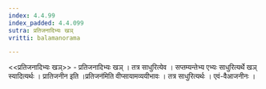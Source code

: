 ```yaml
---
index: 4.4.99
index_padded: 4.4.099
sutra: प्रतिजनादिभ्यः खञ्
vritti: balamanorama

---
```

<<प्रतिजनादिभ्यः खञ्>> - प्रतिजनादिभ्यः खञ् । तत्र साधुरित्येव । सप्तम्यन्तेभ्य एभ्यः साधुरित्यर्थे खञ् स्यादित्यर्थः । प्रातिजनीन इति ।प्रतिजन॑मिति वीप्सायामव्ययीभावः । तत्र साधुरित्यर्थः । एवं-वैआजनीनः ।